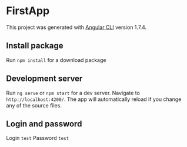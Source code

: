 # FirstApp

This project was generated with [Angular CLI](https://github.com/angular/angular-cli) version 1.7.4.

## Install package 

Run `npm install` for a download package

## Development server

Run `ng serve` or `npm start` for a dev server. Navigate to `http://localhost:4200/`. The app will automatically reload if you change any of the source files.

## Login and password
Login `test`
Password `test`
